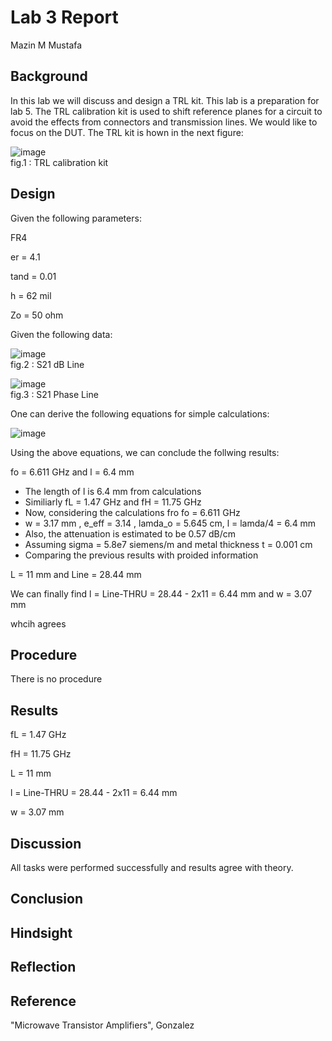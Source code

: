 

# Lab 3 Report
Mazin M Mustafa 

## Background

In this lab we will discuss and design a TRL kit. This lab is a preparation for lab 5. The TRL calibration kit is used to shift reference planes for a circuit to avoid the effects from connectors and transmission lines. We would like to focus on the DUT. The TRL kit is hown in the next figure:

![image](https://github.com/CourseReps/ECEN452-Spring2016/blob/master/Students/Mazin-M-Mustafa/Lab5/TRL2.png) <br>
fig.1 : TRL calibration kit

## Design

Given the following parameters:

FR4 

er = 4.1

tand = 0.01

h = 62 mil

Zo = 50 ohm

Given the following data:

![image](https://github.com/CourseReps/ECEN452-Spring2016/blob/master/Students/Mazin-M-Mustafa/Lab3/S211.png) <br>
fig.2 : S21 dB Line

![image](https://github.com/CourseReps/ECEN452-Spring2016/blob/master/Students/Mazin-M-Mustafa/Lab3/S212.png) <br>
fig.3 : S21 Phase Line

One can derive the following equations for simple calculations: 

![image](https://github.com/CourseReps/ECEN452-Spring2016/blob/master/Students/Mazin-M-Mustafa/Lab3/1234.png) <br>

Using the above equations, we can conclude the follwing results:

fo = 6.611 GHz and l = 6.4 mm

- The length of l is 6.4 mm from calculations
- Similiarly fL = 1.47 GHz and fH = 11.75 GHz
- Now, considering the calculations fro fo = 6.611 GHz
- w = 3.17 mm , e_eff = 3.14 , lamda_o = 5.645 cm, l = lamda/4 = 6.4 mm
- Also, the attenuation is estimated to be 0.57 dB/cm
- Assuming sigma = 5.8e7 siemens/m and metal thickness t = 0.001 cm
- Comparing the previous results with proided information

L = 11 mm and Line = 28.44 mm

We can finally find l = Line-THRU = 28.44 - 2x11 = 6.44 mm and w = 3.07 mm

whcih agrees

## Procedure

There is no procedure

## Results

fL = 1.47 GHz 

fH = 11.75 GHz

L = 11 mm 

l = Line-THRU = 28.44 - 2x11 = 6.44 mm

w = 3.07 mm

## Discussion

All tasks were performed successfully and results agree with theory.

## Conclusion

## Hindsight

## Reflection

## Reference

"Microwave Transistor Amplifiers", Gonzalez




